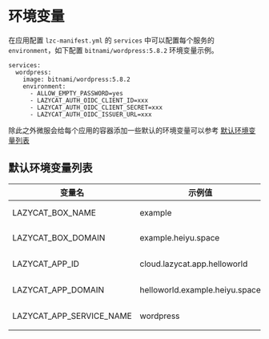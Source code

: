 <!--
 * @Author: Bin
 * @Date: 2024-11-18
 * @FilePath: /lzc-developer-doc/docs/advanced-envs.md
-->
# 环境变量

在应用配置 `lzc-manifest.yml` 的 `services` 中可以配置每个服务的 `environment`，如下配置 `bitnami/wordpress:5.8.2` 环境变量示例。

```
services:
  wordpress:
    image: bitnami/wordpress:5.8.2
    environment:
      - ALLOW_EMPTY_PASSWORD=yes
      - LAZYCAT_AUTH_OIDC_CLIENT_ID=xxx
      - LAZYCAT_AUTH_OIDC_CLIENT_SECRET=xxx
      - LAZYCAT_AUTH_OIDC_ISSUER_URL=xxx
```

除此之外微服会给每个应用的容器添加一些默认的环境变量可以参考 [默认环境变量列表](#默认环境变量列表)

## 默认环境变量列表
| 变量名 | 示例值 | 描述 |
| -- | -- | -- |
| LAZYCAT_BOX_NAME | example | boxName 微服名称 |
| LAZYCAT_BOX_DOMAIN | example.heiyu.space | boxDomain 微服域名 |
| LAZYCAT_APP_ID | cloud.lazycat.app.helloworld | package 应用 ID |
| LAZYCAT_APP_DOMAIN | helloworld.example.heiyu.space | appDomain 应用域名 |
| LAZYCAT_APP_SERVICE_NAME | wordpress | services 服务名 |
